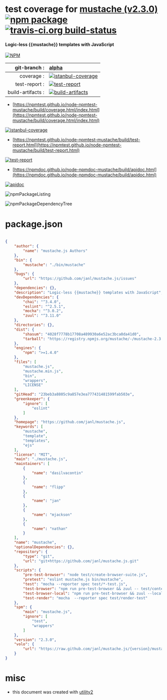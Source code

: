 # test coverage for  [mustache (v2.3.0)](https://github.com/janl/mustache.js)  [![npm package](https://img.shields.io/npm/v/npmtest-mustache.svg?style=flat-square)](https://www.npmjs.org/package/npmtest-mustache) [![travis-ci.org build-status](https://api.travis-ci.org/npmtest/node-npmtest-mustache.svg)](https://travis-ci.org/npmtest/node-npmtest-mustache)
#### Logic-less {{mustache}} templates with JavaScript

[![NPM](https://nodei.co/npm/mustache.png?downloads=true&downloadRank=true&stars=true)](https://www.npmjs.com/package/mustache)

| git-branch : | [alpha](https://github.com/npmtest/node-npmtest-mustache/tree/alpha)|
|--:|:--|
| coverage : | [![istanbul-coverage](https://npmtest.github.io/node-npmtest-mustache/build/coverage.badge.svg)](https://npmtest.github.io/node-npmtest-mustache/build/coverage.html/index.html)|
| test-report : | [![test-report](https://npmtest.github.io/node-npmtest-mustache/build/test-report.badge.svg)](https://npmtest.github.io/node-npmtest-mustache/build/test-report.html)|
| build-artifacts : | [![build-artifacts](https://npmtest.github.io/node-npmtest-mustache/glyphicons_144_folder_open.png)](https://github.com/npmtest/node-npmtest-mustache/tree/gh-pages/build)|

- [https://npmtest.github.io/node-npmtest-mustache/build/coverage.html/index.html](https://npmtest.github.io/node-npmtest-mustache/build/coverage.html/index.html)

[![istanbul-coverage](https://npmtest.github.io/node-npmtest-mustache/build/screenCapture.buildCi.browser.%252Ftmp%252Fbuild%252Fcoverage.lib.html.png)](https://npmtest.github.io/node-npmtest-mustache/build/coverage.html/index.html)

- [https://npmtest.github.io/node-npmtest-mustache/build/test-report.html](https://npmtest.github.io/node-npmtest-mustache/build/test-report.html)

[![test-report](https://npmtest.github.io/node-npmtest-mustache/build/screenCapture.buildCi.browser.%252Ftmp%252Fbuild%252Ftest-report.html.png)](https://npmtest.github.io/node-npmtest-mustache/build/test-report.html)

- [https://npmdoc.github.io/node-npmdoc-mustache/build/apidoc.html](https://npmdoc.github.io/node-npmdoc-mustache/build/apidoc.html)

[![apidoc](https://npmdoc.github.io/node-npmdoc-mustache/build/screenCapture.buildCi.browser.%252Ftmp%252Fbuild%252Fapidoc.html.png)](https://npmdoc.github.io/node-npmdoc-mustache/build/apidoc.html)

![npmPackageListing](https://npmtest.github.io/node-npmtest-mustache/build/screenCapture.npmPackageListing.svg)

![npmPackageDependencyTree](https://npmtest.github.io/node-npmtest-mustache/build/screenCapture.npmPackageDependencyTree.svg)



# package.json

```json

{
    "author": {
        "name": "mustache.js Authors"
    },
    "bin": {
        "mustache": "./bin/mustache"
    },
    "bugs": {
        "url": "https://github.com/janl/mustache.js/issues"
    },
    "dependencies": {},
    "description": "Logic-less {{mustache}} templates with JavaScript",
    "devDependencies": {
        "chai": "^3.4.0",
        "eslint": "^2.5.1",
        "mocha": "^3.0.2",
        "zuul": "^3.11.0"
    },
    "directories": {},
    "dist": {
        "shasum": "4028f7778b17708a489930a6e52ac3bca0da41d0",
        "tarball": "https://registry.npmjs.org/mustache/-/mustache-2.3.0.tgz"
    },
    "engines": {
        "npm": ">=1.4.0"
    },
    "files": [
        "mustache.js",
        "mustache.min.js",
        "bin",
        "wrappers",
        "LICENSE"
    ],
    "gitHead": "23beb3a8805c9a857e3ea777431481599fab503e",
    "greenkeeper": {
        "ignore": [
            "eslint"
        ]
    },
    "homepage": "https://github.com/janl/mustache.js",
    "keywords": [
        "mustache",
        "template",
        "templates",
        "ejs"
    ],
    "license": "MIT",
    "main": "./mustache.js",
    "maintainers": [
        {
            "name": "dasilvacontin"
        },
        {
            "name": "flipp"
        },
        {
            "name": "jan"
        },
        {
            "name": "mjackson"
        },
        {
            "name": "nathan"
        }
    ],
    "name": "mustache",
    "optionalDependencies": {},
    "repository": {
        "type": "git",
        "url": "git+https://github.com/janl/mustache.js.git"
    },
    "scripts": {
        "pre-test-browser": "node test/create-browser-suite.js",
        "pretest": "eslint mustache.js bin/mustache",
        "test": "mocha --reporter spec test/*-test.js",
        "test-browser": "npm run pre-test-browser && zuul -- test/context-test.js test/parse-test.js test/scanner-test.js test/render-test-browser.js",
        "test-browser-local": "npm run pre-test-browser && zuul --local 8080 -- test/context-test.js test/scanner-test.js test/parse-test.js test/render-test-browser.js",
        "test-render": "mocha  --reporter spec test/render-test"
    },
    "spm": {
        "main": "mustache.js",
        "ignore": [
            "test",
            "wrappers"
        ]
    },
    "version": "2.3.0",
    "volo": {
        "url": "https://raw.github.com/janl/mustache.js/{version}/mustache.js"
    }
}
```



# misc
- this document was created with [utility2](https://github.com/kaizhu256/node-utility2)

